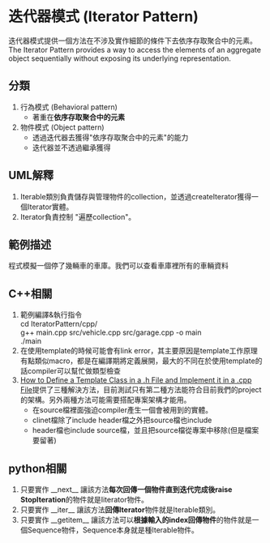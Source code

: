# 迭代器模式 (Iterator Pattern)
迭代器模式提供一個方法在不涉及實作細節的條件下去依序存取聚合中的元素。  
The Iterator Pattern provides a way to access the elements of an aggregate object sequentially without exposing its underlying representation.


## 分類
1. 行為模式 (Behavioral pattern)
   - 著重在**依序存取聚合中的元素**
1. 物件模式 (Object pattern)
   - 透過迭代器去獲得"依序存取聚合中的元素"的能力
   - 迭代器並不透過繼承獲得
   

## UML解釋
1. Iterable類別負責儲存與管理物件的collection，並透過createIterator獲得一個Iterator實體。
1. Iterator負責控制 "遍歷collection"。

## 範例描述
程式模擬一個停了幾輛車的車庫。我們可以查看車庫裡所有的車輛資料

## C++相關
1. 範例編譯&執行指令  
cd IteratorPattern/cpp/  
g++ main.cpp src/vehicle.cpp src/garage.cpp -o main  
./main
1. 在使用template的時候可能會有link error，其主要原因是template工作原理有點類似macro，都是在編譯期將定義展開，最大的不同在於使用template的話compiler可以幫忙做類型檢查
2. [How to Define a Template Class in a .h File and Implement it in a .cpp File](https://www.codeproject.com/Articles/48575/How-to-Define-a-Template-Class-in-a-h-File-and-Imp)提供了三種解決方法，目前測試只有第二種方法能符合目前我們的project的架構。另外兩種方法可能需要搭配專案架構才能用。  
   - 在source檔裡面強迫compiler產生一個會被用到的實體。
   - clinet檔除了include header檔之外把source檔也include
   - header檔也include source檔，並且把source檔從專案中移除(但是檔案要留著)


## python相關
1. 只要實作 \_\_next\_\_ 讓該方法**每次回傳一個物件直到迭代完成後raise StopIteration**的物件就是Iiterator物件。
1. 只要實作 \_\_iter\_\_ 讓該方法**回傳Iterator**物件就是Iterable類別。
1. 只要實作 \_\_getitem\_\_ 讓該方法可以**根據輸入的index回傳物件**的物件就是一個Sequence物件，Sequence本身就是種Iterable物件。

